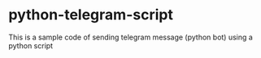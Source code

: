 # python-telegram-script
This is a sample code of sending telegram message (python bot) using a python script
